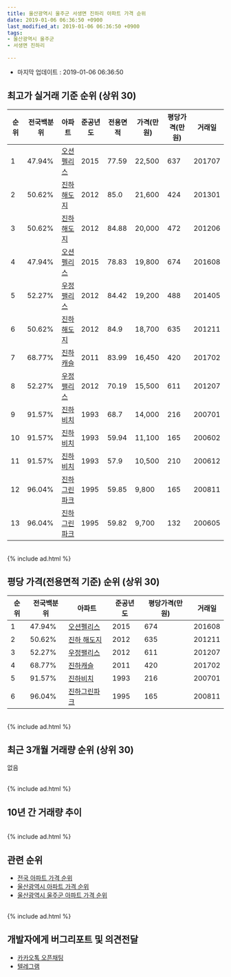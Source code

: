 ```yaml
---
title: 울산광역시 울주군 서생면 진하리 아파트 가격 순위
date: 2019-01-06 06:36:50 +0900
last_modified_at: 2019-01-06 06:36:50 +0900
tags:
- 울산광역시 울주군
- 서생면 진하리

---
```


* 마지막 업데이트 : 2019-01-06 06:36:50

## 최고가 실거래 기준 순위 (상위 30)


|순위|전국백분위|아파트|준공년도|전용면적|가격(만원)|평당가격(만원)|거래일|
|---|---|---|---|---|---|---|---|
|1|47.94%|[오션펠리스](https://search.naver.com/search.naver?query=%EC%9A%B8%EC%82%B0%EA%B4%91%EC%97%AD%EC%8B%9C+%EC%9A%B8%EC%A3%BC%EA%B5%B0+%EC%84%9C%EC%83%9D%EB%A9%B4+%EC%A7%84%ED%95%98%EB%A6%AC+%EC%98%A4%EC%85%98%ED%8E%A0%EB%A6%AC%EC%8A%A4)|2015|77.59|22,500|637|201707|
|2|50.62%|[진하 해도지](https://search.naver.com/search.naver?query=%EC%9A%B8%EC%82%B0%EA%B4%91%EC%97%AD%EC%8B%9C+%EC%9A%B8%EC%A3%BC%EA%B5%B0+%EC%84%9C%EC%83%9D%EB%A9%B4+%EC%A7%84%ED%95%98%EB%A6%AC+%EC%A7%84%ED%95%98+%ED%95%B4%EB%8F%84%EC%A7%80)|2012|85.0|21,600|424|201301|
|3|50.62%|[진하 해도지](https://search.naver.com/search.naver?query=%EC%9A%B8%EC%82%B0%EA%B4%91%EC%97%AD%EC%8B%9C+%EC%9A%B8%EC%A3%BC%EA%B5%B0+%EC%84%9C%EC%83%9D%EB%A9%B4+%EC%A7%84%ED%95%98%EB%A6%AC+%EC%A7%84%ED%95%98+%ED%95%B4%EB%8F%84%EC%A7%80)|2012|84.88|20,000|472|201206|
|4|47.94%|[오션펠리스](https://search.naver.com/search.naver?query=%EC%9A%B8%EC%82%B0%EA%B4%91%EC%97%AD%EC%8B%9C+%EC%9A%B8%EC%A3%BC%EA%B5%B0+%EC%84%9C%EC%83%9D%EB%A9%B4+%EC%A7%84%ED%95%98%EB%A6%AC+%EC%98%A4%EC%85%98%ED%8E%A0%EB%A6%AC%EC%8A%A4)|2015|78.83|19,800|674|201608|
|5|52.27%|[우정팰리스](https://search.naver.com/search.naver?query=%EC%9A%B8%EC%82%B0%EA%B4%91%EC%97%AD%EC%8B%9C+%EC%9A%B8%EC%A3%BC%EA%B5%B0+%EC%84%9C%EC%83%9D%EB%A9%B4+%EC%A7%84%ED%95%98%EB%A6%AC+%EC%9A%B0%EC%A0%95%ED%8C%B0%EB%A6%AC%EC%8A%A4)|2012|84.42|19,200|488|201405|
|6|50.62%|[진하 해도지](https://search.naver.com/search.naver?query=%EC%9A%B8%EC%82%B0%EA%B4%91%EC%97%AD%EC%8B%9C+%EC%9A%B8%EC%A3%BC%EA%B5%B0+%EC%84%9C%EC%83%9D%EB%A9%B4+%EC%A7%84%ED%95%98%EB%A6%AC+%EC%A7%84%ED%95%98+%ED%95%B4%EB%8F%84%EC%A7%80)|2012|84.9|18,700|635|201211|
|7|68.77%|[진하캐슬](https://search.naver.com/search.naver?query=%EC%9A%B8%EC%82%B0%EA%B4%91%EC%97%AD%EC%8B%9C+%EC%9A%B8%EC%A3%BC%EA%B5%B0+%EC%84%9C%EC%83%9D%EB%A9%B4+%EC%A7%84%ED%95%98%EB%A6%AC+%EC%A7%84%ED%95%98%EC%BA%90%EC%8A%AC)|2011|83.99|16,450|420|201702|
|8|52.27%|[우정팰리스](https://search.naver.com/search.naver?query=%EC%9A%B8%EC%82%B0%EA%B4%91%EC%97%AD%EC%8B%9C+%EC%9A%B8%EC%A3%BC%EA%B5%B0+%EC%84%9C%EC%83%9D%EB%A9%B4+%EC%A7%84%ED%95%98%EB%A6%AC+%EC%9A%B0%EC%A0%95%ED%8C%B0%EB%A6%AC%EC%8A%A4)|2012|70.19|15,500|611|201207|
|9|91.57%|[진하비치](https://search.naver.com/search.naver?query=%EC%9A%B8%EC%82%B0%EA%B4%91%EC%97%AD%EC%8B%9C+%EC%9A%B8%EC%A3%BC%EA%B5%B0+%EC%84%9C%EC%83%9D%EB%A9%B4+%EC%A7%84%ED%95%98%EB%A6%AC+%EC%A7%84%ED%95%98%EB%B9%84%EC%B9%98)|1993|68.7|14,000|216|200701|
|10|91.57%|[진하비치](https://search.naver.com/search.naver?query=%EC%9A%B8%EC%82%B0%EA%B4%91%EC%97%AD%EC%8B%9C+%EC%9A%B8%EC%A3%BC%EA%B5%B0+%EC%84%9C%EC%83%9D%EB%A9%B4+%EC%A7%84%ED%95%98%EB%A6%AC+%EC%A7%84%ED%95%98%EB%B9%84%EC%B9%98)|1993|59.94|11,100|165|200602|
|11|91.57%|[진하비치](https://search.naver.com/search.naver?query=%EC%9A%B8%EC%82%B0%EA%B4%91%EC%97%AD%EC%8B%9C+%EC%9A%B8%EC%A3%BC%EA%B5%B0+%EC%84%9C%EC%83%9D%EB%A9%B4+%EC%A7%84%ED%95%98%EB%A6%AC+%EC%A7%84%ED%95%98%EB%B9%84%EC%B9%98)|1993|57.9|10,500|210|200612|
|12|96.04%|[진하그린파크](https://search.naver.com/search.naver?query=%EC%9A%B8%EC%82%B0%EA%B4%91%EC%97%AD%EC%8B%9C+%EC%9A%B8%EC%A3%BC%EA%B5%B0+%EC%84%9C%EC%83%9D%EB%A9%B4+%EC%A7%84%ED%95%98%EB%A6%AC+%EC%A7%84%ED%95%98%EA%B7%B8%EB%A6%B0%ED%8C%8C%ED%81%AC)|1995|59.85|9,800|165|200811|
|13|96.04%|[진하그린파크](https://search.naver.com/search.naver?query=%EC%9A%B8%EC%82%B0%EA%B4%91%EC%97%AD%EC%8B%9C+%EC%9A%B8%EC%A3%BC%EA%B5%B0+%EC%84%9C%EC%83%9D%EB%A9%B4+%EC%A7%84%ED%95%98%EB%A6%AC+%EC%A7%84%ED%95%98%EA%B7%B8%EB%A6%B0%ED%8C%8C%ED%81%AC)|1995|59.82|9,700|132|200605|


<br>
{% include ad.html %}
<br>

## 평당 가격(전용면적 기준) 순위 (상위 30)


|순위|전국백분위|아파트|준공년도|평당가격(만원)|거래일|
|---|---|---|---|---|---|
|1|47.94%|[오션펠리스](https://search.naver.com/search.naver?query=%EC%9A%B8%EC%82%B0%EA%B4%91%EC%97%AD%EC%8B%9C+%EC%9A%B8%EC%A3%BC%EA%B5%B0+%EC%84%9C%EC%83%9D%EB%A9%B4+%EC%A7%84%ED%95%98%EB%A6%AC+%EC%98%A4%EC%85%98%ED%8E%A0%EB%A6%AC%EC%8A%A4)|2015|674|201608|
|2|50.62%|[진하 해도지](https://search.naver.com/search.naver?query=%EC%9A%B8%EC%82%B0%EA%B4%91%EC%97%AD%EC%8B%9C+%EC%9A%B8%EC%A3%BC%EA%B5%B0+%EC%84%9C%EC%83%9D%EB%A9%B4+%EC%A7%84%ED%95%98%EB%A6%AC+%EC%A7%84%ED%95%98+%ED%95%B4%EB%8F%84%EC%A7%80)|2012|635|201211|
|3|52.27%|[우정팰리스](https://search.naver.com/search.naver?query=%EC%9A%B8%EC%82%B0%EA%B4%91%EC%97%AD%EC%8B%9C+%EC%9A%B8%EC%A3%BC%EA%B5%B0+%EC%84%9C%EC%83%9D%EB%A9%B4+%EC%A7%84%ED%95%98%EB%A6%AC+%EC%9A%B0%EC%A0%95%ED%8C%B0%EB%A6%AC%EC%8A%A4)|2012|611|201207|
|4|68.77%|[진하캐슬](https://search.naver.com/search.naver?query=%EC%9A%B8%EC%82%B0%EA%B4%91%EC%97%AD%EC%8B%9C+%EC%9A%B8%EC%A3%BC%EA%B5%B0+%EC%84%9C%EC%83%9D%EB%A9%B4+%EC%A7%84%ED%95%98%EB%A6%AC+%EC%A7%84%ED%95%98%EC%BA%90%EC%8A%AC)|2011|420|201702|
|5|91.57%|[진하비치](https://search.naver.com/search.naver?query=%EC%9A%B8%EC%82%B0%EA%B4%91%EC%97%AD%EC%8B%9C+%EC%9A%B8%EC%A3%BC%EA%B5%B0+%EC%84%9C%EC%83%9D%EB%A9%B4+%EC%A7%84%ED%95%98%EB%A6%AC+%EC%A7%84%ED%95%98%EB%B9%84%EC%B9%98)|1993|216|200701|
|6|96.04%|[진하그린파크](https://search.naver.com/search.naver?query=%EC%9A%B8%EC%82%B0%EA%B4%91%EC%97%AD%EC%8B%9C+%EC%9A%B8%EC%A3%BC%EA%B5%B0+%EC%84%9C%EC%83%9D%EB%A9%B4+%EC%A7%84%ED%95%98%EB%A6%AC+%EC%A7%84%ED%95%98%EA%B7%B8%EB%A6%B0%ED%8C%8C%ED%81%AC)|1995|165|200811|


<br>
{% include ad.html %}
<br>

## 최근 3개월 거래량 순위 (상위 30)

없음

<br>
{% include ad.html %}
<br>

## 10년 간 거래량 추이


<div style="width:100%;">
    <canvas id="deal_progress" height="250"></canvas>
</div>

<script>
new Chart(document.getElementById("deal_progress"), {
    type: 'line',
    data: {
        labels: ['200901','200902','200903','200904','200905','200906','200907','200908','200909','200910','200911','200912','201001','201002','201003','201004','201005','201006','201007','201008','201009','201010','201011','201012','201101','201102','201103','201104','201105','201106','201107','201108','201109','201110','201111','201112','201201','201202','201203','201204','201205','201206','201207','201208','201209','201210','201211','201212','201301','201302','201303','201304','201305','201306','201307','201308','201309','201310','201311','201312','201401','201402','201403','201404','201405','201406','201407','201408','201409','201410','201411','201412','201501','201502','201503','201504','201505','201506','201507','201508','201509','201510','201511','201512','201601','201602','201603','201604','201605','201606','201607','201608','201609','201610','201611','201612','201701','201702','201703','201704','201705','201706','201707','201708','201709','201710','201711','201712','201801','201802','201803','201804','201805','201806','201807','201808','201809','201810','201811','201812','201901'],
        datasets: [{
            label: '실거래 수',
            pointRadius: 1,
            data: [2, 2, 0, 0, 2, 1, 1, 0, 2, 2, 2, 1, 1, 0, 2, 6, 6, 1, 2, 0, 6, 0, 2, 2, 1, 2, 2, 0, 3, 1, 1, 1, 2, 3, 1, 6, 2, 2, 7, 3, 19, 10, 2, 4, 10, 5, 4, 1, 4, 1, 8, 6, 0, 8, 3, 0, 3, 1, 0, 3, 2, 2, 2, 7, 3, 1, 1, 1, 2, 2, 4, 4, 2, 5, 2, 0, 4, 5, 3, 2, 3, 1, 0, 0, 1, 3, 2, 2, 3, 4, 1, 15, 5, 3, 4, 2, 4, 2, 4, 3, 6, 3, 6, 1, 2, 1, 2, 1, 4, 1, 1, 1, 1, 2, 0, 0, 0, 0, 0, 0, 0],
            borderColor: "rgba(255, 201, 14, 1)",
            backgroundColor: "rgba(255, 201, 14, 0.5)",
            fill: true,
        }]
    },
    options: {
        responsive: true,
        title: {
            display: true,
            text: '10년간 거래량 추이'
        },
        tooltips: {
            mode: 'index',
            intersect: false,
        },
        hover: {
            mode: 'nearest',
            intersect: true
        },
        scales: {
            xAxes: [{
                display: true,
                scaleLabel: {
                    display: true,
                    labelString: '년/월'
                }
            }],
            yAxes: [{
                display: true,
                ticks: {
                    suggestedMin: 0,
                },
                scaleLabel: {
                    display: true,
                    labelString: '실거래 수'
                }
            }]
        }
    }
});

</script>


<br>
{% include ad.html %}
<br>

## 관련 순위

- [전국 아파트 가격 순위](https://inasie.github.io/apt-ranking/전국)
- [울산광역시 아파트 가격 순위](https://inasie.github.io/apt-ranking/울산광역시)
- [울산광역시 울주군 아파트 가격 순위](https://inasie.github.io/apt-ranking/울산광역시-울주군)


<br>
{% include ad.html %}
<br>

## 개발자에게 버그리포트 및 의견전달

- [카카오톡 오픈채팅](https://open.kakao.com/o/gLJUAP4)
- [텔레그램](https://t.me/inasie)

